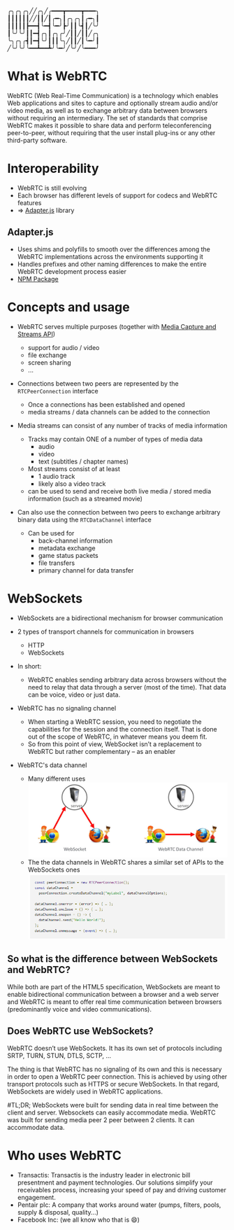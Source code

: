 
╭╮╭╮╭╮╱╱╭╮╱╭━━━┳━━━━┳━━━╮  
┃┃┃┃┃┃╱╱┃┃╱┃╭━╮┃╭╮╭╮┃╭━╮┃  
┃┃┃┃┃┣━━┫╰━┫╰━╯┣╯┃┃╰┫┃╱╰╯  
┃╰╯╰╯┃┃━┫╭╮┃╭╮╭╯╱┃┃╱┃┃╱╭╮  
╰╮╭╮╭┫┃━┫╰╯┃┃┃╰╮╱┃┃╱┃╰━╯┃  
╱╰╯╰╯╰━━┻━━┻╯╰━╯╱╰╯╱╰━━━╯  

# What is WebRTC
WebRTC (Web Real-Time Communication) is a technology which enables Web applications and sites to capture and optionally
stream audio and/or video media, as well as to exchange arbitrary data between browsers without requiring an intermediary.
The set of standards that comprise WebRTC makes it possible to share data and perform teleconferencing peer-to-peer, 
without requiring that the user install plug-ins or any other third-party software.

# Interoperability
- WebRTC is still evolving
- Each browser has different levels of support for codecs and WebRTC features
- => [Adapter.js](https://github.com/webrtcHacks/adapter) library

## Adapter.js
- Uses shims and polyfills to smooth over the differences among the WebRTC implementations across the environments 
  supporting it
- Handles prefixes and other naming differences to make the entire WebRTC development process easier
- [NPM Package](https://www.npmjs.com/package/webrtc-adapter)

# Concepts and usage
- WebRTC serves multiple purposes (together with [Media Capture and Streams API](https://developer.mozilla.org/en-US/docs/Web/API/Media_Streams_API))
    - support for audio / video
    - file exchange
    - screen sharing
    - ...
    
- Connections between two peers are represented by the `RTCPeerConnection` interface
    - Once a connections has been established and opened
    - media streams / data channels can be added to the connection
    
- Media streams can consist of any number of tracks of media information
    - Tracks may contain ONE of a number of types of media data
        - audio
        - video
        - text (subtitles / chapter names)
    - Most streams consist of at least
        - 1 audio track
        - likely also a video track
    - can be used to send and receive both live media / stored media information (such as a streamed movie)
    
- Can also use the connection between two peers to exchange arbitrary binary data using the `RTCDataChannel` interface
    - Can be used for 
        - back-channel information
        - metadata exchange
        - game status packets
        - file transfers
        - primary channel for data transfer

# WebSockets
- WebSockets are a bidirectional mechanism for browser communication
- 2 types of transport channels for communication in browsers
    - HTTP
    - WebSockets
    
- In short:
    - WebRTC enables sending arbitrary data across browsers without the need to relay that data through a server
      (most of the time). That data can be voice, video or just data.
      
- WebRTC has no signaling channel
    - When starting a WebRTC session, you need to negotiate the capabilities for the session and the connection itself. 
      That is done out of the scope of WebRTC, in whatever means you deem fit.
    - So from this point of view, WebSocket isn’t a replacement to WebRTC but rather complementary – as an enabler
    
- WebRTC's data channel
    - Many different uses
    ![img.png](img.png)
    - The the data channels in WebRTC shares a similar set of APIs to the WebSockets ones
    ![img_1.png](img_1.png)
      
## So what is the difference between WebSockets and WebRTC?
While both are part of the HTML5 specification, WebSockets are meant to enable bidirectional communication between a 
browser and a web server and WebRTC is meant to offer real time communication between browsers 
(predominantly voice and video communications).

## Does WebRTC use WebSockets?
WebRTC doesn’t use WebSockets. It has its own set of protocols including SRTP, TURN, STUN, DTLS, SCTP, …

The thing is that WebRTC has no signaling of its own and this is necessary in order to open a WebRTC peer connection. 
This is achieved by using other transport protocols such as HTTPS or secure WebSockets. 
In that regard, WebSockets are widely used in WebRTC applications.

#TL;DR;
WebSockets were built for sending data in real time between the client and server. Websockets can easily accommodate media.
WebRTC was built for sending media peer 2 peer between 2 clients. It can accommodate data.

# Who uses WebRTC
- Transactis: Transactis is the industry leader in electronic bill presentment and payment technologies. Our solutions 
  simplify your receivables process, increasing your speed of pay and driving customer engagement.
- Pentair plc: A company that works around water (pumps, filters, pools, supply & disposal, quality...)
- Facebook Inc: (we all know who that is :smile:)